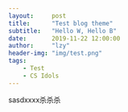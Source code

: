 ```yaml
---
layout:     post
title:      "Test blog theme"
subtitle:   "Hello W, Hello B"
date:       2019-11-22 12:00:00
author:     "lzy"
header-img: "img/test.png"
tags:
    - Test
    - CS Idols
---
```


sasdxxxx杀杀杀